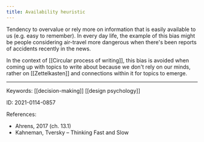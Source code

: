 ```yaml
---
title: Availability heuristic
---
```


Tendency to overvalue or rely more on information that is easily available to us (e.g. easy to remember).
In every day life, the example of this bias might be people considering air-travel more dangerous when there's been reports of accidents recently in the news.

In the context of [[Circular process of writing]], this bias is avoided when coming up with topics to write about because we don't rely on our minds, rather on [[Zettelkasten]] and connections within it for topics to emerge.

---

Keywords: [[decision-making]] [[design psychology]]

ID: 2021-0114-0857

References:
- Ahrens, 2017 (ch. 13.1)
- Kahneman, Tversky – Thinking Fast and Slow
